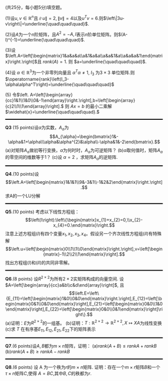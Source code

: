 

(共25分，每小题5分)填空题。

(1)设$u,v\in\mathbb{R}^n$且$\left\|u\right\|=2,\left\|v\right\|=4$以及$u^Tv=6.$则$\left\|3u-v\right\|=\underline{\quad\quad\quad}$.


(2)设$A$为一个$n$阶矩阵，且$A^2=-A,I$表示$n$阶单位矩阵。则$(A-I)^{-1}=\underline{\quad\quad\quad}$.


(3)设$\left.A=\left[\begin{matrix}1&a&a&a\\a&1&a&a\\a&a&1&a\\a&a&a&1\end{matrix}\right.\right]$且 $rank\left(A\right)=1.$ 则 $a=\underline{\quad\quad\quad}$.


(4)设 $\alpha\in\mathbb{R}^3$为一个非零列向量且 $\alpha^T\alpha\neq1$, $I_3$ 为$3\times3$ 单位矩阵.则$\operatorname{rank}\left(I_3-\alpha\alpha^T\right)=\underline{\quad\quad\quad}$


(5)
令$\left. A=\left[\begin{array}{cc}1&1\\1&0\\0&-1\end{array}\right.\right],b=\left[\begin{array}{c}2\\1\\1\end{array}\right].$
则 $Ax=b$ 的最小二乘解 $\widehat{x}=\underline{\quad\quad\quad}.$


<hr style="border: 1px solid black;">

**Q3** (15 points)设$\alpha$为实数，$A_{\alpha}$为
$$A_{\alpha}=\begin{bmatrix}1&-\alpha&1+\alpha\\\alpha&\alpha^{2}&\alpha\\-\alpha&1&-2\end{bmatrix}.$$
(a)对矩阵$A_{\alpha}$做初等行变换，$\alpha$为何时时，$A_{\alpha}$为可逆矩阵？ 
(b)$\alpha$取何值时，矩阵$A_{\alpha}$的零空间的维数等于1？
(c)设  $\alpha=2$ ，求矩阵$A_{\alpha}$的逆矩阵.

<hr style="border: 1px solid black;">


**Q4**.(10 points)设
$$\left.A=\left[\begin{matrix}1&1&1\\9&-3&1\\-1&2&2\end{matrix}\right.\right].$$
求A的一个LU分解

<hr style="border: 1px solid black;">

**Q5**.(10 points) 考虑以下线性方程组：
$$\left(I\right):\left\{\begin{matrix}x_{1}+x_{2}=0,\\x_{2}-x_{4}=0.\end{matrix}\right.$$
注意上述方程组$(I)$有四个变量$x_1,x_2,x_3,x_4$。假设另一个齐次线性方程组$(II)$有特殊解
$$\left.u=\left[\begin{matrix}0\\1\\1\\0\end{matrix}\right.\right],v=\left[\begin{matrix}-1\\2\\2\\1\end{matrix}\right].$$
找出方程组$(I)$和$(II)$的共同非零解。

<hr style="border: 1px solid black;">


**Q6**.(8 points)
设$R^{2\times2}$为所有$2\times2$实矩阵构成的向量空间. 设$A=\left[\begin{array}{cc}a&b\\c&d\end{array}\right]$, 且
$$\left.E=\left\{E_{11}=\left[\begin{matrix}1&0\\0&0\end{matrix}\right.\right],E_{12}=\left[\begin{matrix}0&1\\0&0\end{matrix}\right],E_{21}=\left[\begin{matrix}0&0\\1&0\end{matrix}\right],E_{22}=\left[\begin{matrix}0&0\\0&1\end{matrix}\right]\right\}.$$
(a)证明：$E$为$R^{2\times2}$的一组基。
(b)证明：$T:\mathbb{R}^{2\times2}\to\mathbb{R}^{2\times2},X\mapsto XA$为线性变换
(c)求 $T$ 在有序基$E_{11},E_{12},E_{21},E_{22}$下的矩阵表示

<hr style="border: 1px solid black;">

**Q7**.(6 points)设$A,B$都为$m \times n$矩阵，证明：
(a)$rank\left(A+B\right)\leq rankA+rankB$
(b)$rank\left(A+B\right)\geq rankA-rankB$

<hr style="border: 1px solid black;">

**Q8**.(6 points)
设 A 为一个秩为$r$的$m\times n$矩阵. 证明：存在一个$m\times r$矩阵$B$和一个$\tau\times n$矩阵$C$,使得 $A=BC$,其中$B,C$的秩都为$r.$
